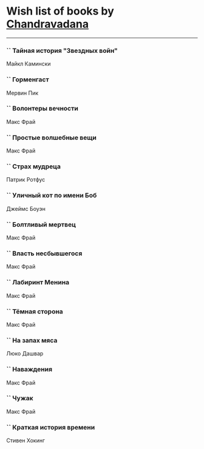 # Wish list of books by [Chandravadana](https://plus.google.com/105866022348292919948)
---

### `` Тайная история "Звездных войн"
Майкл Камински

### `` Горменгаст
Мервин Пик

### `` Волонтеры вечности
Макс Фрай

### `` Простые волшебные вещи
Макс Фрай

### `` Страх мудреца
Патрик Ротфус

### `` Уличный кот по имени Боб
Джеймс Боуэн

### `` Болтливый мертвец
Макс Фрай

### `` Власть несбывшегося
Макс Фрай

### `` Лабиринт Менина
Макс Фрай

### `` Тёмная сторона
Макс Фрай

### `` На запах мяса
Люко Дашвар

### `` Наваждения
Макс Фрай

### `` Чужак
Макс Фрай

### `` Краткая история времени
Стивен Хокинг


